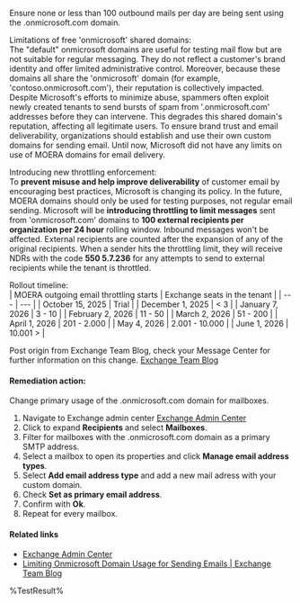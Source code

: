 Ensure none or less than 100 outbound mails per day are being sent using the .onmicrosoft.com domain.

Limitations of free 'onmicrosoft' shared domains:\
The "default" onmicrosoft domains are useful for testing mail flow but are not suitable for regular messaging. They do not reflect a customer's brand identity and offer limited administrative control. Moreover, because these domains all share the 'onmicrosoft' domain (for example, 'contoso.onmicrosoft.com'), their reputation is collectively impacted. Despite Microsoft's efforts to minimize abuse, spammers often exploit newly created tenants to send bursts of spam from '.onmicrosoft.com' addresses before they can intervene. This degrades this shared domain's reputation, affecting all legitimate users. To ensure brand trust and email deliverability, organizations should establish and use their own custom domains for sending email. Until now, Microsoft did not have any limits on use of MOERA domains for email delivery.

Introducing new throttling enforcement:\
To **prevent misuse and help improve deliverability** of customer email by encouraging best practices, Microsoft is changing its policy. In the future, MOERA domains should only be used for testing purposes, not regular email sending. Microsoft will be **introducing throttling to limit messages** sent from 'onmicrosoft.com' domains to **100 external recipients per organization per 24 hour** rolling window. Inbound messages won't be affected. External recipients are counted after the expansion of any of the original recipients. When a sender hits the throttling limit, they will receive NDRs with the code **550 5.7.236** for any attempts to send to external recipients while the tenant is throttled.

Rollout timeline:\
| MOERA outgoing email throttling starts | Exchange seats in the tenant |
| --- | --- |
| October 15, 2025 | Trial |
| December 1, 2025 | < 3 |
| January 7, 2026 | 3 - 10 |
| February 2, 2026 | 11 - 50 |
| March 2, 2026 | 51 - 200 |
| April 1, 2026 | 201 - 2.000 |
| May 4, 2026 | 2.001 - 10.000 |
| June 1, 2026 | 10.001 > |

Post origin from Exchange Team Blog, check your Message Center for further information on this change. [Exchange Team Blog](https://techcommunity.microsoft.com/blog/exchange/limiting-onmicrosoft-domain-usage-for-sending-emails/4446167?WT.mc_id=M365-MVP-5003086)

#### Remediation action:

Change primary usage of the .onmicrosoft.com domain for mailboxes.
1. Navigate to Exchange admin center [Exchange Admin Center](https://admin.exchange.microsoft.com/#/)
2. Click to expand **Recipients** and select **Mailboxes**.
3. Filter for mailboxes with the .onmicrosoft.com domain as a primary SMTP address.
4. Select a mailbox to open its properties and click **Manage email address types**.
5. Select **Add email address type** and add a new mail adress with your custom domain.
6. Check **Set as primary email address**.
7. Confirm with **Ok**.
8. Repeat for every mailbox.

#### Related links

* [Exchange Admin Center](https://admin.exchange.microsoft.com/#/)
* [Limiting Onmicrosoft Domain Usage for Sending Emails | Exchange Team Blog](https://techcommunity.microsoft.com/blog/exchange/limiting-onmicrosoft-domain-usage-for-sending-emails/4446167?WT.mc_id=M365-MVP-5003086)

<!--- Results --->
%TestResult%